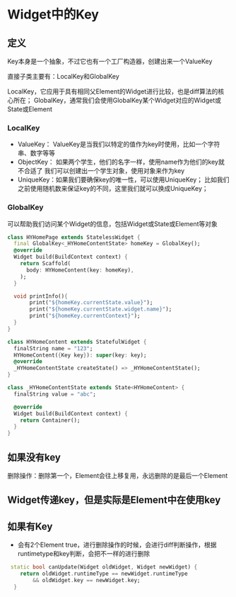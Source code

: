 # Widget中的Key

## 定义
Key本身是一个抽象，不过它也有一个工厂构造器，创建出来一个ValueKey

直接子类主要有：LocalKey和GlobalKey

LocalKey，它应用于具有相同父Element的Widget进行比较，也是diff算法的核心所在；
GlobalKey，通常我们会使用GlobalKey某个Widget对应的Widget或State或Element

### LocalKey
- ValueKey：
ValueKey是当我们以特定的值作为key时使用，比如一个字符串、数字等等
- ObjectKey：
  如果两个学生，他们的名字一样，使用name作为他们的key就不合适了
我们可以创建出一个学生对象，使用对象来作为key
- UniqueKey：如果我们要确保key的唯一性，可以使用UniqueKey；
比如我们之前使用随机数来保证key的不同，这里我们就可以换成UniqueKey；

### GlobalKey  
可以帮助我们访问某个Widget的信息，包括Widget或State或Element等对象
```dart
class HYHomePage extends StatelessWidget {
  final GlobalKey<_HYHomeContentState> homeKey = GlobalKey();
  @override
  Widget build(BuildContext context) {
    return Scaffold(
      body: HYHomeContent(key: homeKey),
    );
  }

  void printInfo(){
       print("${homeKey.currentState.value}");
       print("${homeKey.currentState.widget.name}");
       print("${homeKey.currentContext}");
  }
}

class HYHomeContent extends StatefulWidget {
  finalString name = "123";
  HYHomeContent({Key key}): super(key: key);
  @override
  _HYHomeContentState createState() => _HYHomeContentState();
}

class _HYHomeContentState extends State<HYHomeContent> {
  finalString value = "abc";

  @override
  Widget build(BuildContext context) {
    return Container();
  }
}
```

## 如果没有key
删除操作：删除第一个，Element会往上移复用，永远删除的是最后一个Element

## Widget传递key，但是实际是Element中在使用key

## 如果有Key
- 会有2个Element true，进行删除操作的时候，会进行diff判断操作，根据runtimetype和key判断，会把不一样的进行删除
```dart
 static bool canUpdate(Widget oldWidget, Widget newWidget) {
    return oldWidget.runtimeType == newWidget.runtimeType
        && oldWidget.key == newWidget.key;
  }
```

